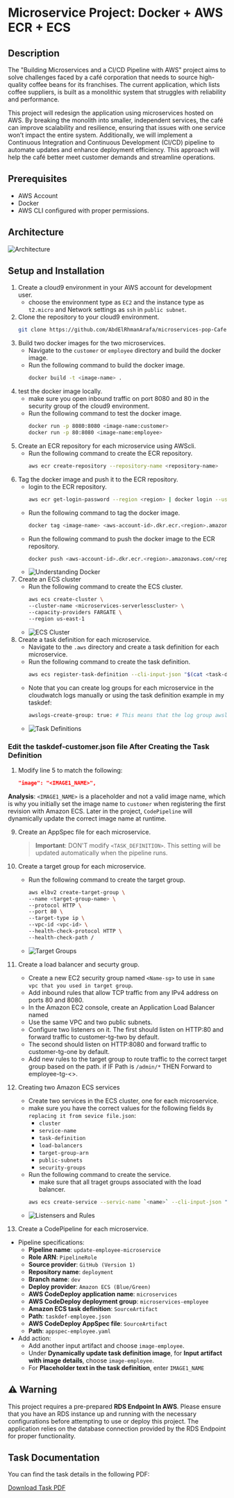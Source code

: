 # Microservice Project: Docker + AWS ECR + ECS

## Description
The "Building Microservices and a CI/CD Pipeline with AWS" project aims to solve challenges faced by a café corporation that needs to source high-quality coffee beans for its franchises. The current application, which lists coffee suppliers, is built as a monolithic system that struggles with reliability and performance.

This project will redesign the application using microservices hosted on AWS. By breaking the monolith into smaller, independent services, the café can improve scalability and resilience, ensuring that issues with one service won’t impact the entire system. Additionally, we will implement a Continuous Integration and Continuous Development (CI/CD) pipeline to automate updates and enhance deployment efficiency. This approach will help the café better meet customer demands and streamline operations.

## Prerequisites
- AWS Account
- Docker
- AWS CLI configured with proper permissions.

## Architecture
![Architecture](https://raw.githubusercontent.com/AbdElRhmanArafa/Building-Microservices-and-a-CI-CD-Pipeline-with-AWS/44ab769a3010edc6a9db4ea0b67d4f8529255800/Docs/Architecture%20diagram.png)
## Setup and Installation
1. Create a cloud9 environment in your AWS account for development user.
    - choose the environment type as `EC2` and the instance type as `t2.micro` and  Network settings as `ssh` in `public subnet`.
2. Clone the repository to your cloud9 environment.
    ```bash
    git clone https://github.com/AbdElRhmanArafa/microservices-pop-Cafe.git
    ```
3. Build two docker images for the two microservices.
    - Navigate to the `customer` or `employee` directory and build the docker image.
    - Run the following command to build the docker image.
        ```bash
        docker build -t <image-name> .
        ```
4. test the docker image locally.
    - make sure you open inbound traffic on port 8080 and 80 in the security group of the cloud9 environment.
    - Run the following command to test the docker image.
        ```bash
        docker run -p 8080:8080 <image-name:customer>
        docker run -p 80:8080 <image-name:employee>
        ```
5. Create an ECR repository for each microservice using AWScli.
    - Run the following command to create the ECR repository.
        ```bash
        aws ecr create-repository --repository-name <repository-name>
        ```
6. Tag the docker image and push it to the ECR repository.
    - login to the ECR repository.
        ```bash
        aws ecr get-login-password --region <region> | docker login --username AWS --password-stdin <aws-account-id>.dkr.ecr.<region>.amazonaws.com
        ```
    - Run the following command to tag the docker image.
        ```bash
        docker tag <image-name> <aws-account-id>.dkr.ecr.<region>.amazonaws.com/<repository-name>:<tag>
        ```
    - Run the following command to push the docker image to the ECR repository.
        ```bash
        docker push <aws-account-id>.dkr.ecr.<region>.amazonaws.com/<repository-name>:<tag>
        ```
    - ![Understanding Docker](https://raw.githubusercontent.com/AbdElRhmanArafa/Building-Microservices-and-a-CI-CD-Pipeline-with-AWS/715a755ab3196759fc217a3a9e214e5529e1a91b/Docs/understanding-docker.png)
7. Create an ECS cluster
    - Run the following command to create the ECS cluster.
        ```bash
        aws ecs create-cluster \
        --cluster-name <microservices-serverlesscluster> \
        --capacity-providers FARGATE \
        --region us-east-1
        ```
    - ![ECS Cluster](https://raw.githubusercontent.com/AbdElRhmanArafa/Building-Microservices-and-a-CI-CD-Pipeline-with-AWS/9fc2824e1a104239f49eb433da84f12c03d8b0d3/Docs/serverlesscluster-created.png)
8. Create a task definition for each microservice.
    - Navigate to the `.aws` directory and create a task definition for each microservice.
    - Run the following command to create the task definition.
        ```bash
        aws ecs register-task-definition --cli-input-json "$(cat <task-definition-file>)"
        ```
    - Note that you can create log groups for each microservice in the cloudwatch logs manually or using the task definition example in my taskdef: 
        ```bash
        awslogs-create-group: true: # This means that the log group awslogs-capstone will be automatically created if it doesn't exist
        ```
    - ![Task Definitions](https://raw.githubusercontent.com/AbdElRhmanArafa/Building-Microservices-and-a-CI-CD-Pipeline-with-AWS/9fc2824e1a104239f49eb433da84f12c03d8b0d3/Docs/Task%20definitions.png)

### Edit the taskdef-customer.json file After Creating the Task Definition

1. Modify line 5 to match the following:
    ```json
    "image": "<IMAGE1_NAME>",
    ```
**Analysis**: `<IMAGE1_NAME>` is a placeholder and not a valid image name, which is why you initially set the image name to `customer` when registering the first revision with Amazon ECS. Later in the project, `CodePipeline` will dynamically update the correct image name at runtime.


9. Create an AppSpec file for each microservice.
     > **Important**: DON'T modify `<TASK_DEFINITION>`. This setting will be updated automatically when the pipeline runs.

10. Create a target group for each microservice.
    - Run the following command to create the target group.
        ```bash
        aws elbv2 create-target-group \
        --name <target-group-name> \
        --protocol HTTP \
        --port 80 \
        --target-type ip \
        --vpc-id <vpc-id> \
        --health-check-protocol HTTP \
        --health-check-path / 
        ```
    - ![Target Groups](https://raw.githubusercontent.com/AbdElRhmanArafa/Building-Microservices-and-a-CI-CD-Pipeline-with-AWS/9fc2824e1a104239f49eb433da84f12c03d8b0d3/Docs/Target%20groups.png)
11. Create a load balancer and securty group.
    - Create a new EC2 security group named `<Name-sg>` to use in `same vpc that you used in target group`.
    - Add inbound rules that allow TCP traffic from any IPv4 address on ports 80 and 8080.
    - In the Amazon EC2 console, create an Application Load Balancer named <Name-LB>
    - Use the same VPC and two public subnets.
    - Configure two listeners on it. The first should listen on HTTP:80 and forward traffic to customer-tg-two by default. 
    - The second should listen on HTTP:8080 and forward traffic to customer-tg-one by default.
    - Add new rules to the target group to route traffic to the correct target group based on the path. if IF Path is `/admin/*` THEN Forward to employee-tg-<>.
12. Creating two Amazon ECS services
    - Create two services in the ECS cluster, one for each microservice.
    - make sure you have the correct values for the following fields `By replacing it from sevice file.json`:
        - `cluster`
        - `service-name`
        - `task-definition`
        - `load-balancers`
        - `target-group-arn`
        - `public-subnets`
        - `security-groups`
    - Run the following command to create the service.
        - make sure that all traget groups associated with the load balancer.
        ```bash
        aws ecs create-service --servic-name `<name>` --cli-input-json "$(cat <PATH_TO_SERVICE_DEFINITION>)"
        ```
    - ![Listensers and Rules](https://raw.githubusercontent.com/AbdElRhmanArafa/Building-Microservices-and-a-CI-CD-Pipeline-with-AWS/9fc2824e1a104239f49eb433da84f12c03d8b0d3/Docs/Listeners%20and%20rules.png)


13. Create a CodePipeline for each microservice.
 - Pipeline specifications:
    - **Pipeline name**: `update-employee-microservice`
    - **Role ARN**: `PipelineRole`
    - **Source provider**: `GitHub (Version 1)`
    - **Repository name**: `deployment`
    - **Branch name**: `dev`
    - **Deploy provider**: `Amazon ECS (Blue/Green)`
    - **AWS CodeDeploy application name**: `microservices`
    - **AWS CodeDeploy deployment group**: `microservices-employee`
    - **Amazon ECS task definition**: `SourceArtifact`
    - **Path**: `taskdef-employee.json`
    - **AWS CodeDeploy AppSpec file**: `SourceArtifact`
    - **Path**: `appspec-employee.yaml`
 - Add action:
    - Add another input artifact and choose `image-employee`.
    - Under **Dynamically update task definition image**, for **Input artifact with image details**, choose `image-employee`.
    - For **Placeholder text in the task definition**, enter `IMAGE1_NAME`

## ⚠️ Warning

This project requires a pre-prepared **RDS Endpoint In AWS**. Please ensure that you have an RDS instance up and running with the necessary configurations before attempting to use or deploy this project. The application relies on the database connection provided by the RDS Endpoint for proper functionality.

## Task Documentation

You can find the task details in the following PDF:

[Download Task PDF](https://github.com/AbdElRhmanArafa/Building-Microservices-and-a-CI-CD-Pipeline-with-AWS/raw/main/Docs/Task.pdf)
